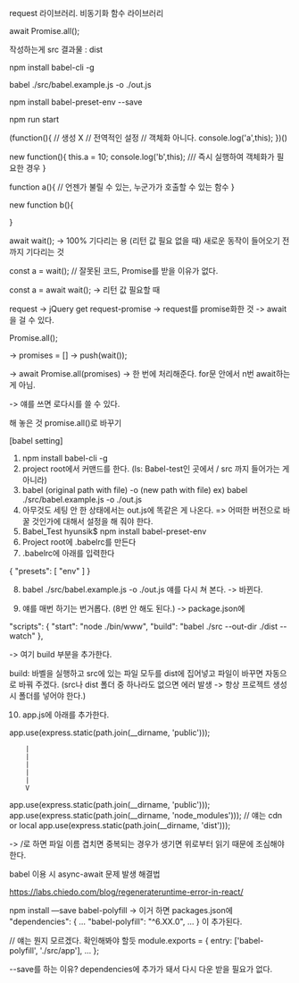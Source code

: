 request 라이브러리. 비동기화 함수 라이브러리

await Promise.all();


작성하는게 src
결과물 : dist

npm install babel-cli -g

babel ./src/babel.example.js -o ./out.js

npm install babel-preset-env --save

npm run start


(function(){
	// 생성 X
	// 전역적인 설정
	// 객체화 아니다.
	console.log('a',this);
})()

new function(){
this.a = 10;
console.log('b',this);
	/// 즉시 실행하여 객체화가 필요한 경우
}


function a(){
	// 언젠가 불릴 수 있는, 누군가가 호출할 수 있는 함수
}

new function b(){

}

await wait(); -> 100% 기다리는 용 (리턴 값 필요 없을 때) 새로운 동작이 들어오기 전까지 기다리는 것

const a = wait(); // 잘못된 코드, Promise를 받을 이유가 없다.

const a = await wait(); -> 리턴 값 필요할 때

request               -> jQuery get
request-promise	      -> request를 promise화한 것 -> await을 걸 수 있다.

Promise.all();

-> promises = [] -> push(wait());

-> await Promise.all(promises) -> 한 번에 처리해준다. for문 안에서 n번 await하는 게 아님.

-> 얘를 쓰면 로다시를 쓸 수 있다.


해 놓은 것 promise.all()로 바꾸기




[babel setting]

1. npm install babel-cli -g
2. project root에서 커맨드를 한다. (ls: Babel-test인 곳에서 / src 까지 들어가는 게 아니라)
3. babel (original path with file) -o (new path with file)
   ex) babel ./src/babel.example.js -o ./out.js
4. 아무것도 세팅 안 한 상태에서는 out.js에 똑같은 게 나온다.
   => 어떠한 버전으로 바꿀 것인가에 대해서 설정을 해 줘야 한다.
5. Babel_Test hyunsik$ npm install babel-preset-env
6. Project root에 .babelrc를 만든다
7. .babelrc에 아래를 입력한다

{
  "presets": [
    "env"
  ]
}

8. babel ./src/babel.example.js -o ./out.js              얘를 다시 쳐 본다.
-> 바뀐다.

9. 얘를 매번 하기는 번거롭다. (8번 안 해도 된다.)
-> package.json에

"scripts": {
    "start": "node ./bin/www",
    "build": "babel ./src --out-dir ./dist --watch"
  },

 -> 여기 build 부분을 추가한다.

build: 바벨을 실행하고 src에 있는 파일 모두를 dist에 집어넣고 파일이 바꾸면 자동으로 바꿔 주겠다.
(src나 dist 폴더 중 하나라도 없으면 에러 발생 -> 항상 프로젝트 생성 시 폴더를 넣어야 한다.)


10. app.js에 아래를 추가한다.

app.use(express.static(path.join(__dirname, 'public')));

		|
		|
		|
		|
		|
		V

app.use(express.static(path.join(__dirname, 'public')));
app.use(express.static(path.join(__dirname, 'node_modules'))); // 얘는 cdn or local
app.use(express.static(path.join(__dirname, 'dist')));

-> /로 하면 파일 이름 겹치면 중복되는 경우가 생기면 위로부터 읽기 때문에 조심해야 한다.

babel 이용 시 async-await 문제 발생 해결법

https://labs.chiedo.com/blog/regenerateruntime-error-in-react/

npm install —save babel-polyfill
-> 이거 하면 packages.json에
	"dependencies": {
	  …
	  "babel-polyfill": "^6.XX.0",
	  …
	}
이 추가된다.


// 얘는 뭔지 모르겠다. 확인해봐야 할듯
module.exports = {
  entry: ['babel-polyfill', './src/app'],
  …
};


--save를 하는 이유? dependencies에 추가가 돼서 다시 다운 받을 필요가 없다.
